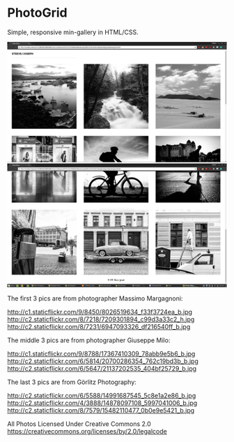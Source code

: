 # PhotoGrid
Simple, responsive min-gallery in HTML/CSS.

![Screen 1](pg1.png)
![Screen 2](pg2.png)

The first 3 pics are from photographer Massimo Margagnoni:

http://c1.staticflickr.com/9/8450/8026519634_f33f3724ea_b.jpg
http://c2.staticflickr.com/8/7218/7209301894_c99d3a33c2_h.jpg
http://c2.staticflickr.com/8/7231/6947093326_df216540ff_b.jpg

The middle 3 pics are from photographer Giuseppe Milo:

http://c1.staticflickr.com/9/8788/17367410309_78abb9e5b6_b.jpg
http://c2.staticflickr.com/6/5814/20700286354_762c19bd3b_b.jpg
http://c2.staticflickr.com/6/5647/21137202535_404bf25729_b.jpg

The last 3 pics are from Görlitz Photography:

http://c2.staticflickr.com/6/5588/14991687545_5c8e1a2e86_b.jpg
http://c2.staticflickr.com/4/3888/14878097108_5997041006_b.jpg
http://c2.staticflickr.com/8/7579/15482110477_0b0e9e5421_b.jpg

All Photos Licensed Under Creative Commons 2.0
https://creativecommons.org/licenses/by/2.0/legalcode
<!--  -->
